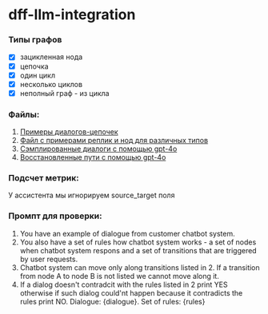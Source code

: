 # dff-llm-integration

### Типы графов

  - [x]  зацикленная нода
  - [x]  цепочка
  - [x]  один цикл
  - [x]  несколько циклов
  - [x]  неполный граф - из цикла

### Файлы:

1. [Примеры диалогов-цепочек](./examples_of_dialogues.json)
2. [Файл с примерами реплик и нод для различных типов](./types_of_dialogues.json)
3. [Сэмплированные диалоги с помощью gpt-4o](./sampled_dialogues.json)
4. [Восстановленные пути с помощью gpt-4o](./remade_dialogue_routes.json)


### Подсчет метрик:
У ассистента мы игнорируем source_target поля 


### Промпт для проверки:

1. You have an example of dialogue from customer chatbot system.
2. You also have a set of rules how chatbot system works - a set of nodes when chatbot system respons and a set of transitions that are triggered by user requests.
3. Chatbot system can move only along transitions listed in 2.  If a transition from node A to node B is not listed we cannot move along it.
4. If a dialog doesn't contradcit with the rules listed in 2 print YES otherwise if such dialog could'nt happen because it contradicts the rules print NO. Dialogue: {dialogue}. Set of rules: {rules}
